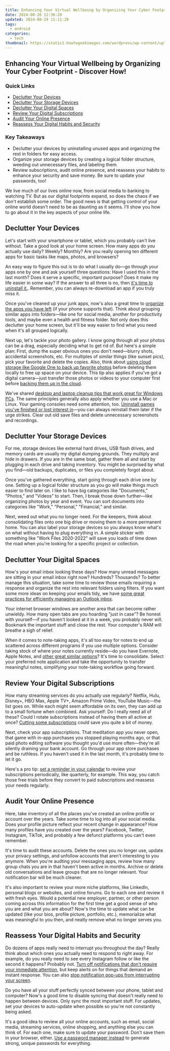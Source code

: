 ```yaml
---
title: Enhancing Your Virtual Wellbeing by Organizing Your Cyber Footprint - Discover How!
date: 2024-08-26 12:36:20
updated: 2024-08-29 11:11:29
tags:
  - android
categories:
  - tech
thumbnail: https://static1.howtogeekimages.com/wordpress/wp-content/uploads/2024/07/a-laptop-with-cleaning-items-around-it.jpg
---
```


## Enhancing Your Virtual Wellbeing by Organizing Your Cyber Footprint - Discover How!

### Quick Links

* [Declutter Your Devices](https://youtube-lab.techidaily.com/mageslice-cutter-for-2024/)
* [Declutter Your Storage Devices](https://data-safeguard.techidaily.com/introducing-the-new-and-improved-data-recovery-software-by-stellar-a-leap-towards-seamless-consumer-usability/)
* [Declutter Your Digital Spaces](https://vp-tips.techidaily.com/enhance-your-smartphone-photos-with-these-free-innovative-tools-for-2024/)
* [Review Your Digital Subscriptions](https://program-issues.techidaily.com/comprehensive-guide-to-overcoming-frame-drops-and-lag-in-warframe-gaming/)
* [Audit Your Online Presence](https://visual-screen-recording.techidaily.com/new-demystifying-macos-capture-feature-for-professional-use-for-2024/)
* [Reassess Your Digital Habits and Security](https://facebook.techidaily.com/the-power-of-facebook-business-pages-vs-personal-profiles-in-brand-strategy/)

### Key Takeaways

* Declutter your devices by uninstalling unused apps and organizing the rest in folders for easy access.
* Organize your storage devices by creating a logical folder structure, weeding out unnecessary files, and labeling them.
* Review subscriptions, audit online presence, and reassess your habits to enhance your security and save money. Be sure to update your passwords, too!

 We live much of our lives online now, from social media to banking to watching TV. But as our digital footprints expand, so does the chaos if we don't establish some order. The good news is that getting control of your online world doesn't need to be as daunting as it seems. I’ll show you how to go about it in the key aspects of your online life.

##  Declutter Your Devices

 Let's start with your smartphone or tablet, which you probably can't live without. Take a good look at your home screen. How many apps do you actually use daily? Weekly? Monthly? Are you really opening ten different apps for basic tasks like maps, photos, and browsers?

 An easy way to figure this out is to do what I usually do—go through your apps one by one and ask yourself three questions: Have I used this in the last month? Does it serve a specific, important purpose? Does it make my life easier in some way? If the answer to all three is no, then [it's time to uninstall it.](https://howto.techidaily.com/9-solutions-to-fix-honor-x50-gt-system-crash-issue-drfone-by-drfone-fix-android-problems-fix-android-problems/). Remember, you can always re-download an app if you truly miss it.

 Once you've cleaned up your junk apps, now's also a great time to [organize the apps you have left](https://youtube-video-recordings.techidaily.com/how-to-create-video-ads-for-free-in-youtube-video-builder/) (if your phone supports that). Think about grouping similar apps into folders—like one for social media, another for productivity tools, and maybe even a health and fitness folder. Not only does this declutter your home screen, but it'll be way easier to find what you need when it's all grouped logically.

 Next up, let's tackle your photo gallery. I know going through all your photos can be a drag, especially deciding what to get rid of. But here's a simple plan: First, dump the super obvious ones you don't need—blurry shots, accidental screenshots, etc. For multiples of similar things (like sunset pics), pick your favorite and delete the copies. Also, think about [using cloud storage like Google One to back up favorite photos](https://youtube-help.techidaily.com/in-2024-master-your-stream-utilizing-youtubes-av1-technology/) before deleting them locally to free up space on your device. This tip also applies if you’ve got a digital camera—just transfer those photos or videos to your computer first before [backing them up in the cloud](https://techidaily.com/full-guide-to-hard-reset-your-infinix-gt-10-pro-drfone-by-drfone-reset-android-reset-android/).

 We've shared [desktop and laptop cleanup tips that work great for Windows PCs](https://screen-capture.techidaily.com/no-limit-visual-capturer-device/). The same principles generally also apply whether you use a Mac or Linux. Your gaming consoles need some attention, too. [Uninstall games you've finished or lost interest in](https://twitter-videos.techidaily.com/new-quicktweet-clip-iphone-friendly-video-download-tool/)—you can always reinstall them later if the urge strikes. Clear out old save files and delete unnecessary screenshots and recordings.

##  Declutter Your Storage Devices

 For me, storage devices like external hard drives, USB flash drives, and memory cards are usually my digital dumping grounds. They multiply and hide in drawers. If you are in the same boat, gather them all and start by plugging in each drive and taking inventory. You might be surprised by what you find—old backups, duplicates, or files you completely forgot about.

 Once you've gathered everything, start going through each drive one by one. Setting up a logical folder structure as you go will make things much easier to find later on. I like to have big categories like "Documents," "Photos," and "Videos" to start. Then, I break those down further—like organizing photos by year and event. You can sort documents into categories like "Work," "Personal," "Financial," and similar.

 Next, weed out what you no longer need. For the keepers, think about consolidating files onto one big drive or moving them to a more permanent home. You can also label your storage devices so you always know what's on what without having to plug everything in. A simple sticker with something like "Work Files 2020-2022" will save you loads of time down the road when you're looking for a specific project or collection.

##  Declutter Your Digital Spaces

 How's your email inbox looking these days? How many unread messages are sitting in your email inbox right now? Hundreds? Thousands? To better manage this situation, take some time to review those emails requiring a response and organize the rest into relevant folders using filters. If you want some more ideas on keeping your emails tidy, we have [some great practices for efficiently managing an Outlook inbox](https://techtrends.techidaily.com/all-rumors-confirmed-unveiling-sonye-afeela-release-dates-specifications-and-preliminary-pricing-insights/).

 Your internet browser windows are another area that can become rather unwieldy. How many open tabs are you hoarding "just in case"? Be honest with yourself—if you haven't looked at it in a week, you probably never will. Bookmark the important stuff and close the rest. Your computer's RAM will breathe a sigh of relief.

 When it comes to note-taking apps, it's all too easy for notes to end up scattered across different programs if you use multiple options. Consider taking stock of where your notes currently reside—do you have Evernote, Apple Notes, and [other great similar options](https://games-able.techidaily.com/sonys-ps5-dualsense-controller-excellence-with-new-chargers/)? It's time to consolidate. Select your preferred note application and take the opportunity to transfer meaningful notes, simplifying your note-taking workflow going forward.

##  Review Your Digital Subscriptions

 How many streaming services do you actually use regularly? Netflix, Hulu, Disney+, HBO Max, Apple TV+, Amazon Prime Video, YouTube Music—the list goes on. While each might seem affordable on its own, they can add up to a small fortune when combined. Ask yourself: Do I really need all of these? Could I rotate subscriptions instead of having them all active at once? [Cutting some subscriptions](https://visual-screen-recording.techidaily.com/new-transform-dull-game-captures-into-bright-shows-with-obs-tricks-for-2024/) could save you quite a bit of money.

 Next, check your app subscriptions. That meditation app you never open, that game with in-app purchases you stopped playing months ago, or that paid photo editing software you thought you'd use more often—they're all silently draining your bank account. Go through your app store purchases and be ruthless. If you haven't used it in the last month, it's probably time to let it go.

 Here's a pro tip: [set a reminder in your calendar](https://bypass-frp.techidaily.com/in-2024-is-gsm-flasher-adb-legit-full-review-to-bypass-your-honor-magic-5frp-lock-by-drfone-android/) to review your subscriptions periodically, like quarterly, for example. This way, you catch those free trials before they convert to paid subscriptions and reassess your needs regularly.

##  Audit Your Online Presence

 Here, take inventory of all the places you've created an online profile or account over the years. Take some time to log into all your social media. Does your profile picture reflect your recent change in appearance? How many profiles have you created over the years? Facebook, Twitter, Instagram, TikTok, and probably a few defunct platforms you can't even remember.

 It's time to audit these accounts. Delete the ones you no longer use, update your privacy settings, and unfollow accounts that aren't interesting to you anymore. When you're audting your messaging apps, review how many group chats you are in that haven't been active in months. Archive or delete old conversations and leave groups that are no longer relevant. Your notification bar will be much cleaner.

 It's also important to review your more niche platforms, like LinkedIn, personal blogs or websites, and online forums. Go to each one and review it with fresh eyes. Would a potential new employer, partner, or other person coming across this information for the first time get a good sense of who you are and what you are about? Now's the time to update what can be updated (like your bios, profile picture, portfolio, etc.), memorialize what was meaningful to you then, and neatly remove what no longer serves you.

##  Reassess Your Digital Habits and Security

 Do dozens of apps really need to interrupt you throughout the day? Really think about which ones you actually need to respond to right away. For example, do you really need to see every Instagram follow or like the second it happens? Probably not. [Turn off notifications that don't require your immediate attention](https://instagram-video-recordings.techidaily.com/new-the-beat-of-instagram-music-strategies-for-2024/), but keep alerts on for things that demand an instant response. You can also [stop notification pop-ups from interrupting your screen](https://howto.techidaily.com/9-solutions-to-fix-process-system-isnt-responding-error-on-lava-agni-2-5g-drfone-by-drfone-fix-android-problems-fix-android-problems/).

 Do you have all your stuff perfectly synced between your phone, tablet and computer? Now's a good time to disable syncing that doesn't really need to happen between devices. Only sync the most important stuff. For updates, set your devices to auto-update when possible so you're not constantly being asked.

 It's a good idea to review all your online accounts, such as email, social media, streaming services, online shopping, and anything else you can think of. For each one, make sure to update your password. Don't save them in your browser, either. [Use a password manager instead](https://screen-mirror.techidaily.com/best-3-oppo-a56s-5g-emulator-for-mac-to-run-your-wanted-android-apps-drfone-by-drfone-android/) to generate strong, unique passwords for everything.

<ins class="adsbygoogle"
     style="display:block"
     data-ad-format="autorelaxed"
     data-ad-client="ca-pub-7571918770474297"
     data-ad-slot="1223367746"></ins>



<ins class="adsbygoogle"
     style="display:block"
     data-ad-client="ca-pub-7571918770474297"
     data-ad-slot="8358498916"
     data-ad-format="auto"
     data-full-width-responsive="true"></ins>
